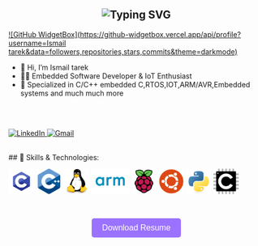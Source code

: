 <h2 align="center">
  <img src="https://readme-typing-svg.demolab.com?font=Fira+Code&pause=1000&color=9B72FF&center=true&vCenter=true&width=435&lines=Welcome+to+my+GitHub." alt="Typing SVG" />
</h2>

[![GitHub WidgetBox](https://github-widgetbox.vercel.app/api/profile?username=Ismail tarek&data=followers,repositories,stars,commits&theme=darkmode)](https://github.com/ismailTareq)

<ul align="left">
  <li>👋 Hi, I’m Ismail tarek</li>
  <li>👨‍💻 Embedded Software Developer & IoT Enthusiast</li>
  <li>📖 Specialized in C/C++ embedded C,RTOS,IOT,ARM/AVR,Embedded systems and much much more</li>
</ul>

<br><br>

<p align="left">
  <a href="https://www.linkedin.com/in/ismail-tarek-7291b8252/" target="_blank">
    <img src="https://github.com/vinodjangid07/vinodjangid07/assets/86096184/2282dd88-2225-45aa-992a-bec8fde0e788" alt="LinkedIn" height="50">
  </a>
  <a href="mailto:ismailelghawas12@yourdomain.com" target="_blank">
    <img src="https://github.com/vinodjangid07/vinodjangid07/assets/86096184/cbe4890a-aac0-465c-ba24-33458e9f8881" alt="Gmail" height="50" title="Gmail">
  </a>
</p>

<br>
## 🔧 Skills & Technologies:
<p align="left">
  <img src="https://github.com/Omkar7637/PORTFOLIO/raw/main/src/png/clogo.png" alt="C" height="50" title="C">
  <img src="https://github.com/Omkar7637/PORTFOLIO/raw/main/src/png/C++%20(CPlusPlus).png" alt="C++" height="50" title="C++">
  <img src="https://github.com/Omkar7637/PORTFOLIO/raw/main/src/png/Linux.png" alt="Linux" height="50" title="Linux">
  <img src="https://github.com/Omkar7637/PORTFOLIO/raw/main/src/png/Arm_Holdings-Logo.wine.png" alt="Arm Cortex-M" height="50" title="Arm Cortex-M">
  <img src="https://github.com/Omkar7637/PORTFOLIO/raw/main/src/png/Raspberry%20Pi.png" alt="Raspberry Pi" height="50" title="Raspberry Pi">
  <img src="https://github.com/Omkar7637/PORTFOLIO/raw/main/src/png/Ubuntu.png" alt="Ubuntu" height="50" title="Ubuntu">
  <img src="https://github.com/Omkar7637/PORTFOLIO/raw/main/src/png/Python.png" alt="Python" height="50" title="Python">
  <img src="https://github.com/Omkar7637/PORTFOLIO/raw/main/src/png/Embedded%20C.png" alt="Embedded C" height="50" title="Embedded C">
</p>

<br>

<p align="center">
  <a href="https://drive.google.com/file/d/1x2RllAlocrm0eqg9wCv7FhOpvci-7b0w/view?usp=drive_link" target="_blank" style="text-decoration: none;">
    <button style="background-color: #9B72FF; color: white; border: none; border-radius: 5px; padding: 10px 20px; font-size: 16px; cursor: pointer;">
      Download Resume
    </button>
  </a>
</p>
